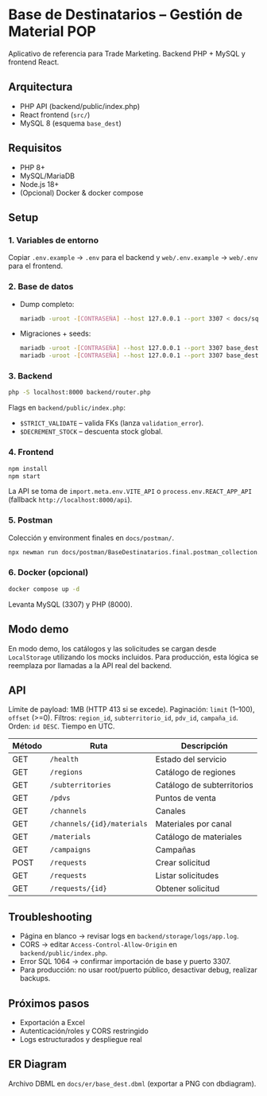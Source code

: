 # Base de Destinatarios – Gestión de Material POP

Aplicativo de referencia para Trade Marketing. Backend PHP + MySQL y frontend React.

## Arquitectura
- PHP API (backend/public/index.php)
- React frontend (`src/`)
- MySQL 8 (esquema `base_dest`)

## Requisitos
- PHP 8+
- MySQL/MariaDB
- Node.js 18+
- (Opcional) Docker & docker compose

## Setup
### 1. Variables de entorno
Copiar `.env.example` → `.env` para el backend y `web/.env.example` → `web/.env` para el frontend.

### 2. Base de datos
- Dump completo:
  ```bash
  mariadb -uroot -[CONTRASEÑA] --host 127.0.0.1 --port 3307 < docs/sql/base_destinatarios_import_final.sql
  ```
- Migraciones + seeds:
  ```bash
  mariadb -uroot -[CONTRASEÑA] --host 127.0.0.1 --port 3307 base_dest < docs/sql/migrations/0001_init.sql
  mariadb -uroot -[CONTRASEÑA] --host 127.0.0.1 --port 3307 base_dest < docs/sql/seeds/0001_bootstrap.sql
  ```

### 3. Backend
```bash
php -S localhost:8000 backend/router.php
```
Flags en `backend/public/index.php`:
- `$STRICT_VALIDATE` – valida FKs (lanza `validation_error`).
- `$DECREMENT_STOCK` – descuenta stock global.

### 4. Frontend
```bash
npm install
npm start
```
La API se toma de `import.meta.env.VITE_API` o `process.env.REACT_APP_API` (fallback `http://localhost:8000/api`).

### 5. Postman
Colección y environment finales en `docs/postman/`.
```bash
npx newman run docs/postman/BaseDestinatarios.final.postman_collection.json -e docs/postman/BaseDestinatarios.local.final.postman_environment.json
```

### 6. Docker (opcional)
```bash
docker compose up -d
```
Levanta MySQL (3307) y PHP (8000).

## Modo demo
En modo demo, los catálogos y las solicitudes se cargan desde `LocalStorage` utilizando los mocks incluidos. Para producción, esta lógica se reemplaza por llamadas a la API real del backend.

## API
Límite de payload: 1MB (HTTP 413 si se excede).
Paginación: `limit` (1–100), `offset` (>=0). Filtros: `region_id`, `subterritorio_id`, `pdv_id`, `campaña_id`. Orden: `id DESC`.
Tiempo en UTC.

| Método | Ruta | Descripción |
| ------ | ---- | ----------- |
| GET | `/health` | Estado del servicio |
| GET | `/regions` | Catálogo de regiones |
| GET | `/subterritories` | Catálogo de subterritorios |
| GET | `/pdvs` | Puntos de venta |
| GET | `/channels` | Canales |
| GET | `/channels/{id}/materials` | Materiales por canal |
| GET | `/materials` | Catálogo de materiales |
| GET | `/campaigns` | Campañas |
| POST | `/requests` | Crear solicitud |
| GET | `/requests` | Listar solicitudes |
| GET | `/requests/{id}` | Obtener solicitud |

## Troubleshooting
- Página en blanco → revisar logs en `backend/storage/logs/app.log`.
- CORS → editar `Access-Control-Allow-Origin` en `backend/public/index.php`.
- Error SQL 1064 → confirmar importación de base y puerto 3307.
- Para producción: no usar root/puerto público, desactivar debug, realizar backups.

## Próximos pasos
- Exportación a Excel
- Autenticación/roles y CORS restringido
- Logs estructurados y despliegue real

## ER Diagram
Archivo DBML en `docs/er/base_dest.dbml` (exportar a PNG con dbdiagram).

